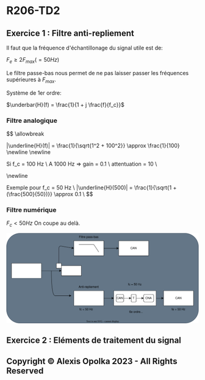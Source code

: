 # R206-TD2

## Exercice 1 : Filtre anti-repliement

Il faut que la fréquence d'échantillonage du signal utile est de:

$F_e \geq 2 F_{max} (= 50Hz)$

Le filtre passe-bas nous permet de ne pas laisser passer
les fréquences supérieures à $F_{max}$.

Système de 1er ordre:

$\underbar{H}(f) = \frac{1}{1 + j \frac{f}{f_c}}$

### Filtre analogique

$$
\allowbreak

|\underline{H}(f)| = \frac{1}{\sqrt{1^2 + 100^2}} \approx \frac{1}{100}
\newline
\newline

Si f_c = 100 Hz \\
A 1000 Hz => gain = 0.1 \\
             attentuation = 10 \\

\newline

Exemple pour f_c = 50 Hz \\
|\underline{H}(500)| = \frac{1}{\sqrt{1 + (\frac{500}{50})}} \approx 0.1 \\
$$

### Filtre numérique

$F_c < 50 Hz$
On coupe au delà.

![schema-filtres](./src/schema-filtres.drawio.svg)

## Exercice 2 : Eléments de traitement du signal



## Copyright &copy; Alexis Opolka 2023 - All Rights Reserved
